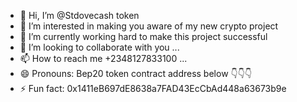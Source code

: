 - 👋 Hi, I’m @Stdovecash token 
- 👀 I’m interested in making you aware of my new crypto project 
- 🌱 I’m currently working hard to make this project successful 
- 💞️ I’m looking to collaborate with you ...
- 📫 How to reach me +2348127833100 ...
- 😄 Pronouns: Bep20 token contract address below 👇👇👇
- ⚡ Fun fact: 0x1411eB697dE8638a7FAD43EcCbAd448a63673b9e


<!---
Stdovecash/Stdovecash is a ✨ special ✨ repository because its `README.md` (this file) appears on your GitHub profile.
You can click the Preview link to take a look at your changes.
--->

